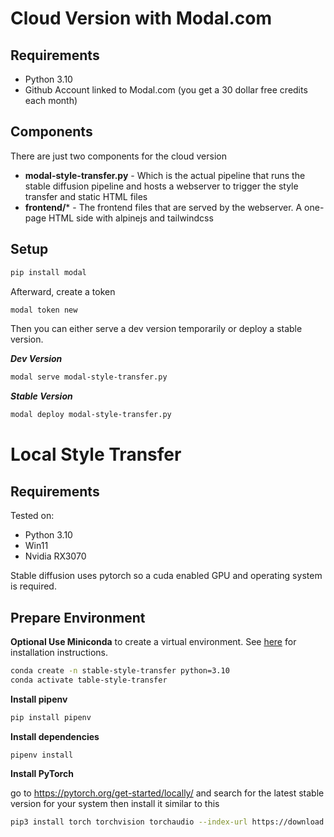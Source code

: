 # Cloud Version with Modal.com

## Requirements

- Python 3.10
- Github Account linked to Modal.com (you get a 30 dollar free credits each month)

## Components

There are just two components for the cloud version
* **modal-style-transfer.py** - Which is the actual pipeline that runs the stable diffusion pipeline and hosts a webserver to trigger the style transfer and static HTML files
* **frontend/*** - The frontend files that are served by the webserver. A one-page HTML side with alpinejs and tailwindcss

## Setup

```bash
pip install modal
```

Afterward, create a token

```bash
modal token new
```

Then you can either serve a dev version temporarily or deploy a stable version.

***Dev Version***


```bash
modal serve modal-style-transfer.py
```

***Stable Version***

```bash
modal deploy modal-style-transfer.py
```

# Local Style Transfer

## Requirements 

Tested on:
- Python 3.10
- Win11
- Nvidia RX3070

Stable diffusion uses pytorch so a cuda enabled GPU and operating system is required.

## Prepare Environment

**Optional Use Miniconda** to create a virtual environment. See [here](https://docs.conda.io/projects/conda/en/latest/user-guide/install/index.html) for installation instructions.
```bash
conda create -n stable-style-transfer python=3.10
conda activate table-style-transfer
```

**Install pipenv**
```bash
pip install pipenv
```

**Install dependencies**
```bash
pipenv install
```

**Install PyTorch**

go to 
https://pytorch.org/get-started/locally/
and search for the latest stable version for your system
then install it similar to this
```bash
pip3 install torch torchvision torchaudio --index-url https://download.pytorch.org/whl/cu118
```

